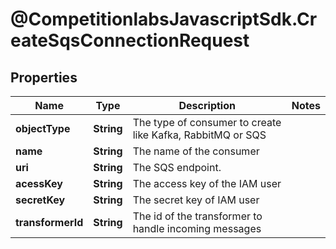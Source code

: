 # @CompetitionlabsJavascriptSdk.CreateSqsConnectionRequest

## Properties

Name | Type | Description | Notes
------------ | ------------- | ------------- | -------------
**objectType** | **String** | The type of consumer to create like Kafka, RabbitMQ or SQS | 
**name** | **String** | The name of the consumer | 
**uri** | **String** | The SQS endpoint. | 
**acessKey** | **String** | The access key of the IAM user | 
**secretKey** | **String** | The secret key of IAM user | 
**transformerId** | **String** | The id of the transformer to handle incoming messages | 


